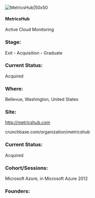 

![MetricsHub|50x50](https://graph.facebook.com/285429994890903/picture?type=large&return_ssl_resources=1)

#### MetricsHub
Active Cloud Monitoring

### Stage: 
Exit - Acquisition - Graduate 

### Current Status: 
Acquired

### Where:
Bellevue, Washington, United States

### Site:
http://metricshub.com



crunchbase.com/organization/metricshub

### Current Status: 
Acquired

### Cohort/Sessions: 
Microsoft Azure, in Microsoft Azure 2012

### Founders: 


